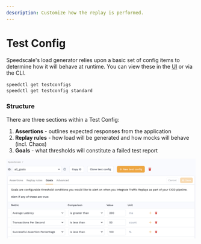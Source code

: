 ```yaml
---
description: Customize how the replay is performed.
---
```


# Test Config

Speedscale's load generator relies upon a basic set of config items to
determine how it will behave at runtime. You can view these in the
[UI](https://app.speedscale.com/config) or via the CLI.

```bash
speedctl get testconfigs
speedctl get testconfig standard
```

### Structure

There are three sections within a Test Config:

1. **Assertions** - outlines expected responses from the application
2. **Replay rules** - how load will be generated and how mocks will behave (incl. Chaos)
3. **Goals** - what thresholds will constitute a failed test report

![Test Configs](./test-config.png)
